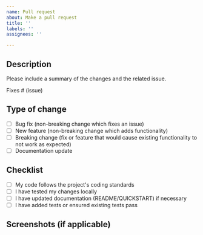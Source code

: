 ```yaml
---
name: Pull request
about: Make a pull request
title: ''
labels: ''
assignees: ''

---
```


## Description
Please include a summary of the changes and the related issue. 

Fixes # (issue)

## Type of change
- [ ] Bug fix (non-breaking change which fixes an issue)
- [ ] New feature (non-breaking change which adds functionality)
- [ ] Breaking change (fix or feature that would cause existing functionality to not work as expected)
- [ ] Documentation update

## Checklist
- [ ] My code follows the project's coding standards
- [ ] I have tested my changes locally
- [ ] I have updated documentation (README/QUICKSTART) if necessary
- [ ] I have added tests or ensured existing tests pass

## Screenshots (if applicable)
